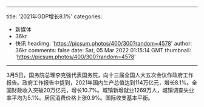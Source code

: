 
---
title: '2021年GDP增长8.1%'
categories: 
 - 新媒体
 - 36kr
 - 快讯
headimg: 'https://picsum.photos/400/300?random=4578'
author: 36kr
comments: false
date: Sat, 05 Mar 2022 01:15:14 GMT
thumbnail: 'https://picsum.photos/400/300?random=4578'
---

<div>   
3月5日，国务院总理李克强代表国务院，向十三届全国人大五次会议作政府工作报告。政府工作报告中提到，2021年国内生产总值达到114万亿元，增长8.1%。全国财政收入突破20万亿元，增长10.7%。城镇新增就业1269万人，城镇调查失业率平均为5.1%。居民消费价格上涨0.9%。国际收支基本平衡。  
</div>
            
